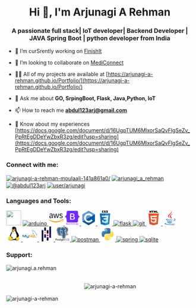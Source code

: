 <h1 align="center">Hi 👋, I'm Arjunagi A Rehman</h1>
<h3 align="center">A passionate full stack| IoT developer| Backend Developer | JAVA Spring Boot | python developer from India</h3>

- 🔭 I’m curSrently working on [FinishIt](https://github.com/arjunagi-a-rehman/FinishIt)

- 👯 I’m looking to collaborate on [MediConnect](https://github.com/arjunagi-a-rehman/MediConnect)

- 👨‍💻 All of my projects are available at [https://arjunagi-a-rehman.github.io/Portfolio/](https://arjunagi-a-rehman.github.io/Portfolio/)

- 💬 Ask me about **GO, SrpingBoot, Flask, Java,Python, IoT**

- 📫 How to reach me **abdul123arj@gmail.com**

- 📄 Know about my experiences [https://docs.google.com/document/d/16UgpTUM6MlxorSaQvFlgSeZv_PpRtEgDDeYwZbxR3zg/edit?usp=sharing](https://docs.google.com/document/d/16UgpTUM6MlxorSaQvFlgSeZv_PpRtEgDDeYwZbxR3zg/edit?usp=sharing)

<h3 align="left">Connect with me:</h3>
<p align="left">
<a href="https://linkedin.com/in/arjunagi-a-rehman-moulaali-141a861a0/" target="blank"><img align="center" src="https://raw.githubusercontent.com/rahuldkjain/github-profile-readme-generator/master/src/images/icons/Social/linked-in-alt.svg" alt="arjunagi-a-rehman-moulaali-141a861a0/" height="30" width="40" /></a>
<a href="https://www.leetcode.com/arjunagi_a_rehman" target="blank"><img align="center" src="https://raw.githubusercontent.com/rahuldkjain/github-profile-readme-generator/master/src/images/icons/Social/leet-code.svg" alt="arjunagi_a_rehman" height="30" width="40" /></a>
<a href="https://www.hackerearth.com/@abdul123arj" target="blank"><img align="center" src="https://raw.githubusercontent.com/rahuldkjain/github-profile-readme-generator/master/src/images/icons/Social/hackerearth.svg" alt="@abdul123arj" height="30" width="40" /></a>
<a href="https://auth.geeksforgeeks.org/user/user/arjunagi" target="blank"><img align="center" src="https://raw.githubusercontent.com/rahuldkjain/github-profile-readme-generator/master/src/images/icons/Social/geeks-for-geeks.svg" alt="user/arjunagi" height="30" width="40" /></a>
</p>

<h3 align="left">Languages and Tools:</h3>
<p align="left">
  <img src="https://cdn.icon-icons.com/icons2/2699/PNG/512/golang_logo_icon_171073.png" width=40 height=40 />
  <a href="https://www.arduino.cc/" target="_blank" rel="noreferrer">  <img src="https://cdn.worldvectorlogo.com/logos/arduino-1.svg" alt="arduino" width="40" height="40"/> </a> <a href="https://aws.amazon.com" target="_blank" rel="noreferrer"> <img src="https://raw.githubusercontent.com/devicons/devicon/master/icons/amazonwebservices/amazonwebservices-original-wordmark.svg" alt="aws" width="40" height="40"/> </a> <a href="https://getbootstrap.com" target="_blank" rel="noreferrer"> <img src="https://raw.githubusercontent.com/devicons/devicon/master/icons/bootstrap/bootstrap-plain-wordmark.svg" alt="bootstrap" width="40" height="40"/> </a> <a href="https://www.cprogramming.com/" target="_blank" rel="noreferrer"> <img src="https://raw.githubusercontent.com/devicons/devicon/master/icons/c/c-original.svg" alt="c" width="40" height="40"/> </a> <a href="https://www.w3schools.com/css/" target="_blank" rel="noreferrer"> <img src="https://raw.githubusercontent.com/devicons/devicon/master/icons/css3/css3-original-wordmark.svg" alt="css3" width="40" height="40"/> </a> <a href="https://flask.palletsprojects.com/" target="_blank" rel="noreferrer"> <img src="https://www.vectorlogo.zone/logos/pocoo_flask/pocoo_flask-icon.svg" alt="flask" width="40" height="40"/> </a> <a href="https://git-scm.com/" target="_blank" rel="noreferrer"> <img src="https://www.vectorlogo.zone/logos/git-scm/git-scm-icon.svg" alt="git" width="40" height="40"/> </a> <a href="https://www.w3.org/html/" target="_blank" rel="noreferrer"> <img src="https://raw.githubusercontent.com/devicons/devicon/master/icons/html5/html5-original-wordmark.svg" alt="html5" width="40" height="40"/> </a> <a href="https://www.java.com" target="_blank" rel="noreferrer"> <img src="https://raw.githubusercontent.com/devicons/devicon/master/icons/java/java-original.svg" alt="java" width="40" height="40"/> </a> <a href="https://www.linux.org/" target="_blank" rel="noreferrer"> <img src="https://raw.githubusercontent.com/devicons/devicon/master/icons/linux/linux-original.svg" alt="linux" width="40" height="40"/> </a> <a href="https://www.mysql.com/" target="_blank" rel="noreferrer"> <img src="https://raw.githubusercontent.com/devicons/devicon/master/icons/mysql/mysql-original-wordmark.svg" alt="mysql" width="40" height="40"/> </a> <a href="https://pandas.pydata.org/" target="_blank" rel="noreferrer"> <img src="https://raw.githubusercontent.com/devicons/devicon/2ae2a900d2f041da66e950e4d48052658d850630/icons/pandas/pandas-original.svg" alt="pandas" width="40" height="40"/> </a> <a href="https://www.postgresql.org" target="_blank" rel="noreferrer"> <img src="https://raw.githubusercontent.com/devicons/devicon/master/icons/postgresql/postgresql-original-wordmark.svg" alt="postgresql" width="40" height="40"/> </a> <a href="https://postman.com" target="_blank" rel="noreferrer"> <img src="https://www.vectorlogo.zone/logos/getpostman/getpostman-icon.svg" alt="postman" width="40" height="40"/> </a> <a href="https://www.python.org" target="_blank" rel="noreferrer"> <img src="https://raw.githubusercontent.com/devicons/devicon/master/icons/python/python-original.svg" alt="python" width="40" height="40"/> </a> <a href="https://spring.io/" target="_blank" rel="noreferrer"> <img src="https://www.vectorlogo.zone/logos/springio/springio-icon.svg" alt="spring" width="40" height="40"/> </a> <a href="https://www.sqlite.org/" target="_blank" rel="noreferrer"> <img src="https://www.vectorlogo.zone/logos/sqlite/sqlite-icon.svg" alt="sqlite" width="40" height="40"/> </a> </p>

<h3 align="left">Support:</h3>
<p><a href="https://www.buymeacoffee.com/arjunagi.a.rehman"> <img align="left" src="https://cdn.buymeacoffee.com/buttons/v2/default-yellow.png" height="50" width="210" alt="arjunagi.a.rehman" /></a></p><br><br>

<p><img align="center" src="https://github-readme-stats.vercel.app/api/top-langs?username=arjunagi-a-rehman&show_icons=true&locale=en&layout=compact" alt="arjunagi-a-rehman" /></p>

<p><img align="center" src="https://github-readme-streak-stats.herokuapp.com/?user=arjunagi-a-rehman&" alt="arjunagi-a-rehman" /></p>
